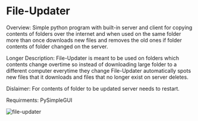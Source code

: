 # File-Updater
Overview:
Simple python program with built-in server and client for copying contents of folders over the internet and when used on the same folder more than once downloads new files and removes the old ones if folder contents of folder changed on the server.

Longer Description:
File-Updater is meant to be used on folders which contents change overtime so instead of downloading large folder to a different computer everytime they change File-Updater automatically spots new files that it downloads and files that no longer exist on server deletes.

Dislaimer: 
For contents of folder to be updated server needs to restart.

Requirments:
PySimpleGUI

![file-updater](https://user-images.githubusercontent.com/64598287/153706445-97da967c-d313-43b5-bb1e-46515f92fc1f.PNG)
